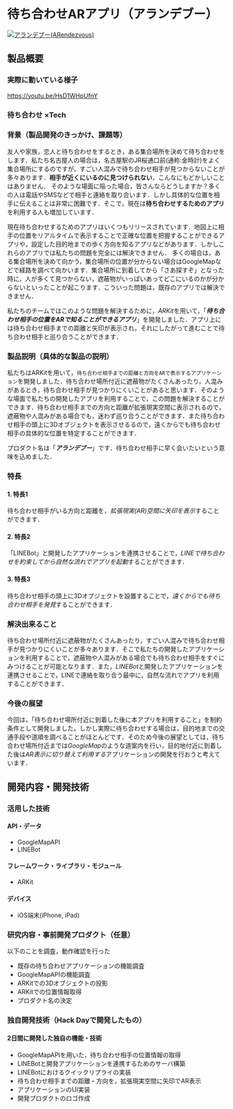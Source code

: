 # 待ち合わせARアプリ（アランデブー）

[![アランデブー(ARendezvous)](logo.png)](https://www.youtube.com/watch?v=HsD1WHpUfnY&feature=youtu.be)

## 製品概要
### 実際に動いている様子
https://youtu.be/HsD1WHpUfnY

### 待ち合わせ ×Tech

### 背景（製品開発のきっかけ、課題等）
友人や家族，恋人と待ち合わせをするとき，ある集合場所を決めて待ち合わせをします．私たち名古屋人の場合は，名古屋駅のJR桜通口前(通称:金時計)をよく集合場所にするのですが，すごい人混みで待ち合わせ相手が見つからないことが多々あります．**相手が近くにいるのに見つけられない**，こんなにもどかしいことはありません．
そのような場面に陥った場合，皆さんならどうしますか？多くの人は電話やSMSなどで相手と連絡を取り合います．しかし具体的な位置を相手に伝えることは非常に困難です．そこで，現在は**待ち合わせするためのアプリ**を利用する人も増加しています．<p>
現在待ち合わせするためのアプリはいくつもリリースされています．地図上に相手の位置をリアルタイムで表示することで正確な位置を把握することができるアプリや，設定した目的地までの歩く方向を知るアプリなどがあります．しかしこれらのアプリでは私たちの問題を完全には解決できません．
多くの場合は，ある集合場所を決めて向かう，集合場所の位置が分からない場合はGoogleMapなどで経路を調べて向かいます．集合場所に到着してから「さあ探すぞ」となった時に，人が多くて見つからない，遮蔽物がいっぱいあってどこにいるのかが分からないといったことが起こります．こういった問題は，既存のアプリでは解決できません．<p>
私たちのチームではこのような問題を解決するために，*ARKit*を用いて，「***待ち合わせ相手の位置をARで知ることができるアプリ***」を開発しました．アプリ上には待ち合わせ相手までの距離と矢印が表示され，それにしたがって進むことで待ち合わせ相手と巡り合うことができます．<p>




### 製品説明（具体的な製品の説明）
私たちはARKitを用いて，`待ち合わせ相手までの距離と方向をARで表示するアプリケーション`を開発しました．待ち合わせ場所付近に遮蔽物がたくさんあったり，人混みがあるとき，待ち合わせ相手が見つかりにくいことがあると思います．そのような場面で私たちの開発したアプリを利用することで，この問題を解決することができます．待ち合わせ相手までの方向と距離が拡張現実空間に表示されるので，遮蔽物や人混みがある場合でも，迷わず巡り合うことができます．また待ち合わせ相手の頭上に3Dオブジェクトを表示させるるので，遠くからでも待ち合わせ相手の具体的な位置を特定することができます．<p>
プロダクト名は「***アランデブー***」です．待ち合わせ相手に早く会いたいという意味を込めました．


### 特長

#### 1. 特長1
待ち合わせ相手がいる方向と距離を，*拡張現実(AR)空間に矢印を表示*することができます．

#### 2. 特長2
「LINEBot」と開発したアプリケーションを連携させることで，*LINEで待ち合わせを約束してから自然な流れでアプリを起動*することができます．
#### 3. 特長3
待ち合わせ相手の頭上に3Dオブジェクトを設置することで，*遠くからでも待ち合わせ相手を発見*することができます．

### 解決出来ること
待ち合わせ場所付近に遮蔽物がたくさんあったり，すごい人混みで待ち合わせ相手が見つかりにくいことが多々あります．そこで私たちの開発したアプリケーションを利用することで，遮蔽物や人混みがある場合でも待ち合わせ相手をすぐにみつけることが可能となります．また，*LINEBot*と開発したアプリケーションを連携させることで，LINEで連絡を取り合う最中に，自然な流れでアプリを利用することができます．

### 今後の展望
今回は，「待ち合わせ場所付近に到着した後に本アプリを利用すること」を制約条件として開発しました。しかし実際に待ち合わせする場合は，目的地までの交通手段や道順を調べることがほとんどです．そのため今後の展望としては，待ち合わせ場所付近までは*GoogleMap*のような道案内を行い，目的地付近に到着した後は*AR表示に切り替えて利用する*アプリケーションの開発を行おうと考えています．

## 開発内容・開発技術
### 活用した技術
#### API・データ
* GoogleMapAPI
* LINEBot


#### フレームワーク・ライブラリ・モジュール
* ARKit


#### デバイス
* iOS端末(iPhone, iPad) 


### 研究内容・事前開発プロダクト（任意）

以下のことを調査，動作確認を行った
* 既存の待ち合わせアプリケーションの機能調査
* GoogleMapAPIの機能調査
* ARKitでの3Dオブジェクトの投影
* ARKitでの位置情報取得
* プロダクト名の決定


### 独自開発技術（Hack Dayで開発したもの）
#### 2日間に開発した独自の機能・技術

* GoogleMapAPIを用いた，待ち合わせ相手の位置情報の取得
* LINEBotと開発アプリケーションを連携するためのサーバ構築
* LINEBotにおけるクイックリプライの実装
* 待ち合わせ相手までの距離・方向を，拡張現実空間に矢印でAR表示
* アプリケーションのUI実装
* 開発プロダクトのロゴ作成
